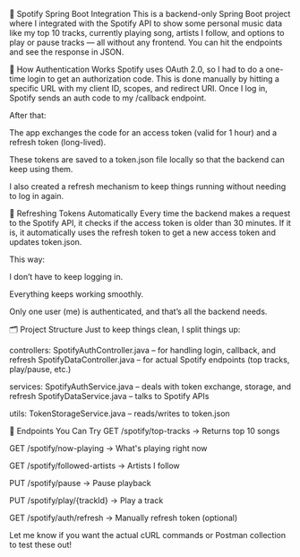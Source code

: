 🎵 Spotify Spring Boot Integration
This is a backend-only Spring Boot project where I integrated with the Spotify API to show some personal music data like my top 10 tracks, currently playing song, artists I follow, and options to play or pause tracks — all without any frontend. You can hit the endpoints and see the response in JSON.

🔐 How Authentication Works
Spotify uses OAuth 2.0, so I had to do a one-time login to get an authorization code. This is done manually by hitting a specific URL with my client ID, scopes, and redirect URI. Once I log in, Spotify sends an auth code to my /callback endpoint.

After that:

The app exchanges the code for an access token (valid for 1 hour) and a refresh token (long-lived).

These tokens are saved to a token.json file locally so that the backend can keep using them.

I also created a refresh mechanism to keep things running without needing to log in again.

🔁 Refreshing Tokens Automatically
Every time the backend makes a request to the Spotify API, it checks if the access token is older than 30 minutes. If it is, it automatically uses the refresh token to get a new access token and updates token.json.

This way:

I don’t have to keep logging in.

Everything keeps working smoothly.

Only one user (me) is authenticated, and that’s all the backend needs.

🗂 Project Structure
Just to keep things clean, I split things up:

controllers:
SpotifyAuthController.java – for handling login, callback, and refresh
SpotifyDataController.java – for actual Spotify endpoints (top tracks, play/pause, etc.)

services:
SpotifyAuthService.java – deals with token exchange, storage, and refresh
SpotifyDataService.java – talks to Spotify APIs

utils:
TokenStorageService.java – reads/writes to token.json

🧪 Endpoints You Can Try
GET /spotify/top-tracks → Returns top 10 songs

GET /spotify/now-playing → What's playing right now

GET /spotify/followed-artists → Artists I follow

PUT /spotify/pause → Pause playback

PUT /spotify/play/{trackId} → Play a track

GET /spotify/auth/refresh → Manually refresh token (optional)

Let me know if you want the actual cURL commands or Postman collection to test these out!
